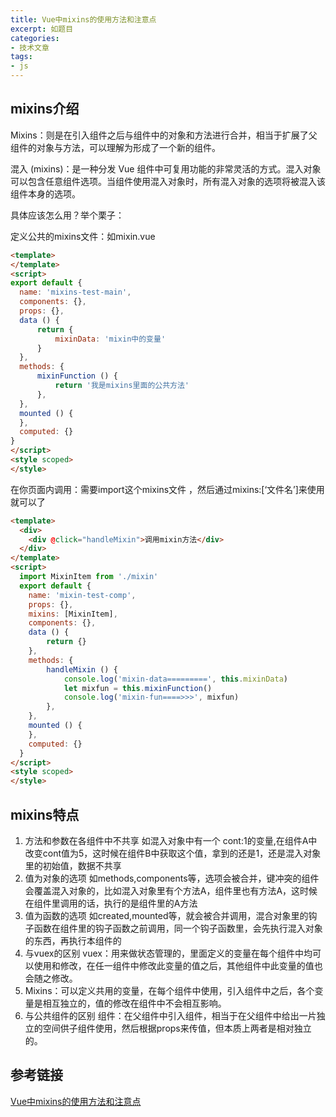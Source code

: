 ```yaml
---
title: Vue中mixins的使用方法和注意点
excerpt: 如题目
categories:
- 技术文章
tags:
- js
---
```


## mixins介绍
Mixins：则是在引入组件之后与组件中的对象和方法进行合并，相当于扩展了父组件的对象与方法，可以理解为形成了一个新的组件。

混入 (mixins)：是一种分发 Vue 组件中可复用功能的非常灵活的方式。混入对象可以包含任意组件选项。当组件使用混入对象时，所有混入对象的选项将被混入该组件本身的选项。

具体应该怎么用？举个栗子：

定义公共的mixins文件：如mixin.vue
```html
<template>
</template>
<script>
export default {
  name: 'mixins-test-main',
  components: {},
  props: {},
  data () {
      return {
          mixinData: 'mixin中的变量'
      }
  },
  methods: {
      mixinFunction () {
          return '我是mixins里面的公共方法'
      },
  },
  mounted () {
  },
  computed: {}
}
</script>
<style scoped>
</style>
```

在你页面内调用：需要import这个mixins文件 ，然后通过mixins:[‘文件名’]来使用就可以了
```html
<template>
  <div>
    <div @click="handleMixin">调用mixin方法</div>
  </div>
</template>
<script>
  import MixinItem from './mixin'
  export default {
    name: 'mixin-test-comp',
    props: {},
    mixins: [MixinItem],
    components: {},
    data () {
        return {}
    },
    methods: {
        handleMixin () {
            console.log('mixin-data=========', this.mixinData)
            let mixfun = this.mixinFunction()
            console.log('mixin-fun====>>>', mixfun)
        },
    },
    mounted () {
    },
    computed: {}
  }
</script>
<style scoped>
</style>
```

## mixins特点
1. 方法和参数在各组件中不共享
  如混入对象中有一个 cont:1的变量,在组件A中改变cont值为5，这时候在组件B中获取这个值，拿到的还是1，还是混入对象里的初始值，数据不共享
2. 值为对象的选项
  如methods,components等，选项会被合并，键冲突的组件会覆盖混入对象的，比如混入对象里有个方法A，组件里也有方法A，这时候在组件里调用的话，执行的是组件里的A方法
3. 值为函数的选项
  如created,mounted等，就会被合并调用，混合对象里的钩子函数在组件里的钩子函数之前调用，同一个钩子函数里，会先执行混入对象的东西，再执行本组件的
4. 与vuex的区别
  vuex：用来做状态管理的，里面定义的变量在每个组件中均可以使用和修改，在任一组件中修改此变量的值之后，其他组件中此变量的值也会随之修改。
5. Mixins：可以定义共用的变量，在每个组件中使用，引入组件中之后，各个变量是相互独立的，值的修改在组件中不会相互影响。
6. 与公共组件的区别
  组件：在父组件中引入组件，相当于在父组件中给出一片独立的空间供子组件使用，然后根据props来传值，但本质上两者是相对独立的。

## 参考链接
[Vue中mixins的使用方法和注意点](https://juejin.cn/post/6844903908398071816)

